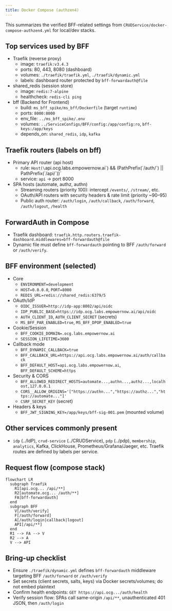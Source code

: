 ```yaml
---
title: Docker Compose (authzen4)
---
```


This summarizes the verified BFF-related settings from `CRUDService/docker-compose-authzen4.yml` for local/dev stacks.

## Top services used by BFF
- Traefik (reverse proxy)
  - image: `traefik:v3.4.3`
  - ports: 80, 443, 8080 (dashboard)
  - volumes: `./traefik/traefik.yml`, `./traefik/dynamic.yml`
  - labels: dashboard router protected by `bff-forwardauth@file`
- shared_redis (session store)
  - image: `redis:7-alpine`
  - healthcheck: `redis-cli ping`
- bff (Backend for Frontend)
  - build: `ms_bff_spike/ms_bff/Dockerfile` (target `runtime`)
  - ports: `8000:8000`
  - env_file: `../ms_bff_spike/.env`
  - volumes: `../ServiceConfigs/BFF/config:/app/config:ro`, `bff-keys:/app/keys`
  - depends_on: `shared_redis`, `idp`, `kafka`

## Traefik routers (labels on bff)
- Primary API router (api host)
  - rule: `Host(\`api.ocg.labs.empowernow.ai\`) && (PathPrefix(\`/auth/\`) || PathPrefix(\`/api/\`))`
  - service: `api` → port 8000
- SPA hosts (automate, authz, authn)
  - Streaming routers (priority 100): intercept `/events/`, `/stream/`, etc.
  - OAuth/API routers with security headers & rate limit (priority ~90–95)
  - Public auth router: `/auth/login`, `/auth/callback`, `/auth/forward`, `/auth/logout`, `/health`

## ForwardAuth in Compose
- Traefik dashboard: `traefik.http.routers.traefik-dashboard.middlewares=bff-forwardauth@file`
- Dynamic file must define `bff-forwardauth` pointing to BFF `/auth/forward` or `/auth/verify`.

## BFF environment (selected)
- Core
  - `ENVIRONMENT=development`
  - `HOST=0.0.0.0`, `PORT=8000`
  - `REDIS_URL=redis://shared_redis:6379/5`
- OAuth/IdP
  - `OIDC_ISSUER=http://idp-app:8002/api/oidc`
  - `IDP_PUBLIC_BASE=https://idp.ocg.labs.empowernow.ai/api/oidc`
  - `AUTH_CLIENT_ID`, `AUTH_CLIENT_SECRET` (secrets)
  - `MS_BFF_PAR_ENABLED=true`, `MS_BFF_DPOP_ENABLED=true`
- Cookie/Session
  - `BFF_COOKIE_DOMAIN=.ocg.labs.empowernow.ai`
  - `SESSION_LIFETIME=3600`
- Callback mode
  - `BFF_DYNAMIC_CALLBACK=true`
  - `BFF_CALLBACK_URL=https://api.ocg.labs.empowernow.ai/auth/callback`
  - `BFF_DEFAULT_HOST=api.ocg.labs.empowernow.ai`, `BFF_DEFAULT_SCHEME=https`
- Security & CORS
  - `BFF_ALLOWED_REDIRECT_HOSTS=automate...,authn...,authz...,localhost,127.0.0.1`
  - `CORS__ALLOW_ORIGINS='["https://authn...","https://authz...","https://automate..."]'`
  - `CSRF_SECRET_KEY` (secret)
- Headers & keys
  - `BFF_JWT_SIGNING_KEY=/app/keys/bff-sig-001.pem` (mounted volume)

## Other services commonly present
- `idp` (../IdP), `crud-service` (../CRUDService), `pdp` (../pdp), `membership`, `analytics`, Kafka, ClickHouse, Prometheus/Grafana/Jaeger, etc. Traefik routes are defined by labels per service.

## Request flow (compose stack)
```mermaid
flowchart LR
  subgraph Traefik
    R1[api.ocg... /api/**]
    R2[automate.ocg... /auth/**]
    FA[bff-forwardauth]
  end
  subgraph BFF
    V[/auth/verify]
    F[/auth/forward]
    A[/auth/login|callback|logout]
    API[/api/**]
  end
  R1 --> FA --> V
  R2 --> A
  V --> API
```

## Bring-up checklist
- Ensure `./traefik/dynamic.yml` defines `bff-forwardauth` middleware targeting BFF `/auth/forward` or `/auth/verify`
- Set secrets (client secrets, salts, keys) via Docker secrets/volumes; do not embed plaintext
- Confirm health endpoints: `GET https://api.ocg.../auth/health`
- Verify session flow: SPAs call same-origin `/api/**`, unauthenticated 401 JSON, then `/auth/login`
